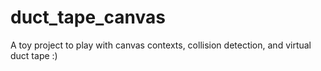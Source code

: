 # duct_tape_canvas
A toy project to play with canvas contexts, collision detection, and virtual duct tape :)
